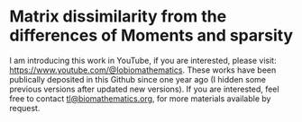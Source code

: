 # Matrix dissimilarity from the differences of Moments and sparsity

I am introducing this work in YouTube, if you are interested, please visit: https://www.youtube.com/@Iobiomathematics. These works have been publically deposited in this Github since one year ago (I hidden some previous versions after updated new versions). If you are interested, feel free to contact tl@biomathematics.org, for more materials available by request. 

